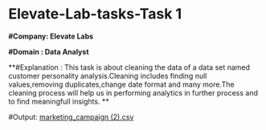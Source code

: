 # Elevate-Lab-tasks-Task 1

**#Company: Elevate Labs**

**#Domain : Data Analyst**

**#Explanation : This task is about cleaning the data of a data set named customer personality analysis.Cleaning includes finding null values,removing duplicates,change date format and many more.The cleaning process will help us in performing analytics in further process and to find meaningfull insights.
**

#Output: [marketing_campaign (2).csv](https://github.com/user-attachments/files/20443430/marketing_campaign.2.csv)
